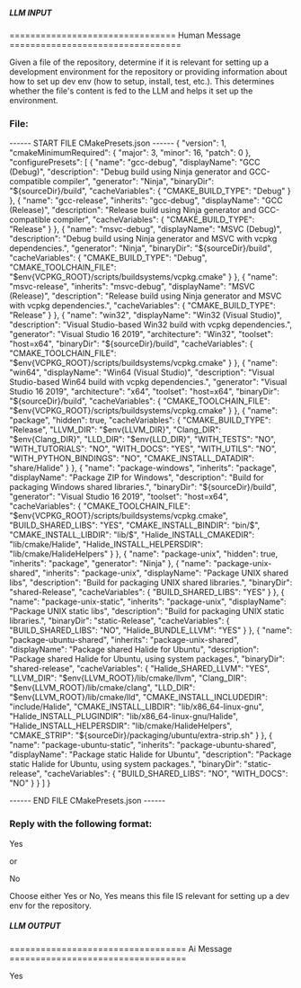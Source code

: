 ##### LLM INPUT #####
================================ Human Message =================================

Given a file of the repository, determine if it is relevant for setting up a development environment for the repository or providing information about how to set up dev env (how to setup, install, test, etc.). This determines whether the file's content is fed to the LLM and helps it set up the environment.

### File:
------ START FILE CMakePresets.json ------
{
  "version": 1,
  "cmakeMinimumRequired": {
    "major": 3,
    "minor": 16,
    "patch": 0
  },
  "configurePresets": [
    {
      "name": "gcc-debug",
      "displayName": "GCC (Debug)",
      "description": "Debug build using Ninja generator and GCC-compatible compiler",
      "generator": "Ninja",
      "binaryDir": "${sourceDir}/build",
      "cacheVariables": {
        "CMAKE_BUILD_TYPE": "Debug"
      }
    },
    {
      "name": "gcc-release",
      "inherits": "gcc-debug",
      "displayName": "GCC (Release)",
      "description": "Release build using Ninja generator and GCC-compatible compiler",
      "cacheVariables": {
        "CMAKE_BUILD_TYPE": "Release"
      }
    },
    {
      "name": "msvc-debug",
      "displayName": "MSVC (Debug)",
      "description": "Debug build using Ninja generator and MSVC with vcpkg dependencies.",
      "generator": "Ninja",
      "binaryDir": "${sourceDir}/build",
      "cacheVariables": {
        "CMAKE_BUILD_TYPE": "Debug",
        "CMAKE_TOOLCHAIN_FILE": "$env{VCPKG_ROOT}/scripts/buildsystems/vcpkg.cmake"
      }
    },
    {
      "name": "msvc-release",
      "inherits": "msvc-debug",
      "displayName": "MSVC (Release)",
      "description": "Release build using Ninja generator and MSVC with vcpkg dependencies.",
      "cacheVariables": {
        "CMAKE_BUILD_TYPE": "Release"
      }
    },
    {
      "name": "win32",
      "displayName": "Win32 (Visual Studio)",
      "description": "Visual Studio-based Win32 build with vcpkg dependencies.",
      "generator": "Visual Studio 16 2019",
      "architecture": "Win32",
      "toolset": "host=x64",
      "binaryDir": "${sourceDir}/build",
      "cacheVariables": {
        "CMAKE_TOOLCHAIN_FILE": "$env{VCPKG_ROOT}/scripts/buildsystems/vcpkg.cmake"
      }
    },
    {
      "name": "win64",
      "displayName": "Win64 (Visual Studio)",
      "description": "Visual Studio-based Win64 build with vcpkg dependencies.",
      "generator": "Visual Studio 16 2019",
      "architecture": "x64",
      "toolset": "host=x64",
      "binaryDir": "${sourceDir}/build",
      "cacheVariables": {
        "CMAKE_TOOLCHAIN_FILE": "$env{VCPKG_ROOT}/scripts/buildsystems/vcpkg.cmake"
      }
    },
    {
      "name": "package",
      "hidden": true,
      "cacheVariables": {
        "CMAKE_BUILD_TYPE": "Release",
        "LLVM_DIR": "$env{LLVM_DIR}",
        "Clang_DIR": "$env{Clang_DIR}",
        "LLD_DIR": "$env{LLD_DIR}",
        "WITH_TESTS": "NO",
        "WITH_TUTORIALS": "NO",
        "WITH_DOCS": "YES",
        "WITH_UTILS": "NO",
        "WITH_PYTHON_BINDINGS": "NO",
        "CMAKE_INSTALL_DATADIR": "share/Halide"
      }
    },
    {
      "name": "package-windows",
      "inherits": "package",
      "displayName": "Package ZIP for Windows",
      "description": "Build for packaging Windows shared libraries.",
      "binaryDir": "${sourceDir}/build",
      "generator": "Visual Studio 16 2019",
      "toolset": "host=x64",
      "cacheVariables": {
        "CMAKE_TOOLCHAIN_FILE": "$env{VCPKG_ROOT}/scripts/buildsystems/vcpkg.cmake",
        "BUILD_SHARED_LIBS": "YES",
        "CMAKE_INSTALL_BINDIR": "bin/$<CONFIG>",
        "CMAKE_INSTALL_LIBDIR": "lib/$<CONFIG>",
        "Halide_INSTALL_CMAKEDIR": "lib/cmake/Halide",
        "Halide_INSTALL_HELPERSDIR": "lib/cmake/HalideHelpers"
      }
    },
    {
      "name": "package-unix",
      "hidden": true,
      "inherits": "package",
      "generator": "Ninja"
    },
    {
      "name": "package-unix-shared",
      "inherits": "package-unix",
      "displayName": "Package UNIX shared libs",
      "description": "Build for packaging UNIX shared libraries.",
      "binaryDir": "shared-Release",
      "cacheVariables": {
        "BUILD_SHARED_LIBS": "YES"
      }
    },
    {
      "name": "package-unix-static",
      "inherits": "package-unix",
      "displayName": "Package UNIX static libs",
      "description": "Build for packaging UNIX static libraries.",
      "binaryDir": "static-Release",
      "cacheVariables": {
        "BUILD_SHARED_LIBS": "NO",
        "Halide_BUNDLE_LLVM": "YES"
      }
    },
    {
      "name": "package-ubuntu-shared",
      "inherits": "package-unix-shared",
      "displayName": "Package shared Halide for Ubuntu",
      "description": "Package shared Halide for Ubuntu, using system packages.",
      "binaryDir": "shared-release",
      "cacheVariables": {
        "Halide_SHARED_LLVM": "YES",
        "LLVM_DIR": "$env{LLVM_ROOT}/lib/cmake/llvm",
        "Clang_DIR": "$env{LLVM_ROOT}/lib/cmake/clang",
        "LLD_DIR": "$env{LLVM_ROOT}/lib/cmake/lld",
        "CMAKE_INSTALL_INCLUDEDIR": "include/Halide",
        "CMAKE_INSTALL_LIBDIR": "lib/x86_64-linux-gnu",
        "Halide_INSTALL_PLUGINDIR": "lib/x86_64-linux-gnu/Halide",
        "Halide_INSTALL_HELPERSDIR": "lib/cmake/HalideHelpers",
        "CMAKE_STRIP": "${sourceDir}/packaging/ubuntu/extra-strip.sh"
      }
    },
    {
      "name": "package-ubuntu-static",
      "inherits": "package-ubuntu-shared",
      "displayName": "Package static Halide for Ubuntu",
      "description": "Package static Halide for Ubuntu, using system packages.",
      "binaryDir": "static-release",
      "cacheVariables": {
        "BUILD_SHARED_LIBS": "NO",
        "WITH_DOCS": "NO"
      }
    }
  ]
}

------ END FILE CMakePresets.json ------

### Reply with the following format:

<rel>Yes</rel>

or

<rel>No</rel>

Choose either Yes or No, Yes means this file IS relevant for setting up a dev env for the repository.

##### LLM OUTPUT #####
================================== Ai Message ==================================

<rel>Yes</rel>